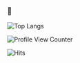 ### 👋

![Top Langs](https://github-readme-stats.vercel.app/api/top-langs/?username=Olkanaut&langs_count=6&layout=compact&theme=tokyonight&hide=shell,Makefile,roff&hide_border=true&count_private=true&count_forked=true&exclude_repo=minilibx-linux,21_ft_printf,gnl,minishell)

![Profile View Counter](https://komarev.com/ghpvc/?username=Olkanaut)

![Hits](https://hitcounter.pythonanywhere.com/count/tag.svg?url=https://github.com/Olkanaut)
